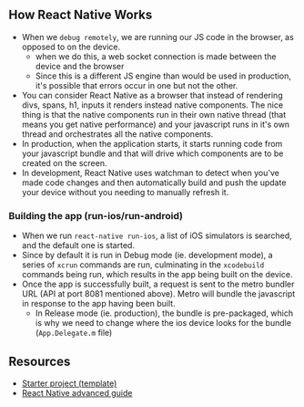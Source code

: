 
## How React Native Works
- When we `debug remotely`, we are running our JS code in the browser, as opposed to on the device.
	- when we do this, a web socket connection is made between the device and the browser
	- Since this is a different JS engine than would be used in production, it's possible that errors occur in one but not the other.
- You can consider React Native as a browser that instead of rendering divs, spans, h1, inputs it renders instead native components. The nice thing is that the native components run in their own native thread (that means you get native performance) and your javascript runs in it's own thread and orchestrates all the native components.
- In production, when the application starts, it starts running code from your javascript bundle and that will drive which components are to be created on the screen.
- In development, React Native uses watchman to detect when you've made code changes and then automatically build and push the update your device without you needing to manually refresh it.

### Building the app (run-ios/run-android)
- When we run `react-native run-ios`, a list of iOS simulators is searched, and the default one is started.
- Since by default it is run in Debug mode (ie. development mode), a series of `xcrun` commands are run, culminating in the `xcodebuild` commands being run, which results in the app being built on the device.
- Once the app is successfully built, a request is sent to the metro bundler URL (API at port 8081 mentioned above). Metro will bundle the javascript in response to the app having been built.
	- In Release mode (ie. production), the bundle is pre-packaged, which is why we need to change where the ios device looks for the bundle (`App.Delegate.m` file)

## Resources
- [Starter project (template)](https://github.com/obytes/react-native-template-obytes)
- [React Native advanced guide](https://github.com/anisurrahman072/React-Native-Advanced-Guide)